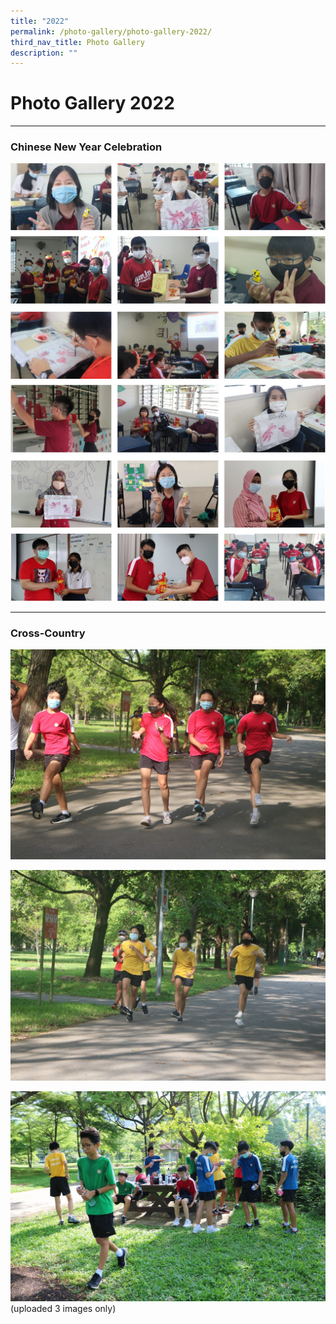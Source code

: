 ```yaml
---
title: "2022"
permalink: /photo-gallery/photo-gallery-2022/
third_nav_title: Photo Gallery
description: ""
---
```

# **Photo Gallery 2022**

------------------------------------------------------------------------

### Chinese New Year Celebration

![](/images/photo%20gallery%202022-1.jpg)
![](/images/photo%20gallery%202022-2.jpg)
![](/images/photo%20gallery%202022-3.jpg)

-------------------------------------------------------------------------

### Cross-Country

![](/images/IMG_7005-1024x683.jpg)

![](/images/IMG_7025-1024x683.jpg)

![](/images/IMG_7109-1024x683.jpg)
(uploaded 3 images only)